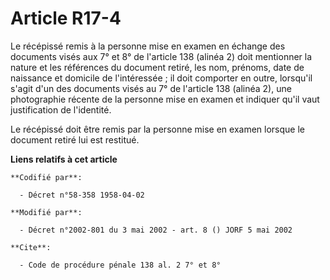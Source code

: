 # Article R17-4

Le récépissé remis à la personne mise en examen en échange des documents visés aux 7° et 8° de l'article 138 (alinéa 2) doit
mentionner la nature et les références du document retiré, les nom, prénoms, date de naissance et domicile de l'intéressée ;
il doit comporter en outre, lorsqu'il s'agit d'un des documents visés au 7° de l'article 138 (alinéa 2), une photographie
récente de la personne mise en examen et indiquer qu'il vaut justification de l'identité.

Le récépissé doit être remis par la personne mise en examen lorsque le document retiré lui est restitué.

**Liens relatifs à cet article**

	**Codifié par**:

	  - Décret n°58-358 1958-04-02

	**Modifié par**:

	  - Décret n°2002-801 du 3 mai 2002 - art. 8 () JORF 5 mai 2002

	**Cite**:

	  - Code de procédure pénale 138 al. 2 7° et 8°
